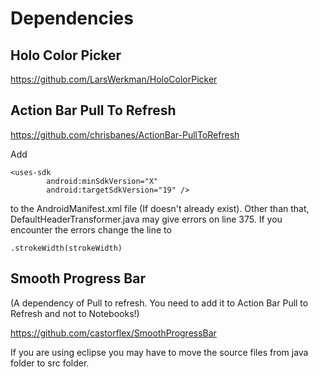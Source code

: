 Dependencies
============


Holo Color Picker 
-----------------
https://github.com/LarsWerkman/HoloColorPicker


Action Bar Pull To Refresh
--------------------------
https://github.com/chrisbanes/ActionBar-PullToRefresh

Add
```
<uses-sdk
        android:minSdkVersion="X"
        android:targetSdkVersion="19" />
```
to the AndroidManifest.xml file (If doesn't already exist). Other than that, DefaultHeaderTransformer.java may give errors on line 375. If you encounter the errors change the line to 
```
.strokeWidth(strokeWidth)
```




Smooth Progress Bar 
-------------------
(A dependency of Pull to refresh. You need to add it to Action Bar Pull to Refresh and not to Notebooks!)

https://github.com/castorflex/SmoothProgressBar

If you are using eclipse you may have to move the source files from java folder to src folder.
